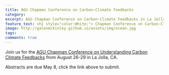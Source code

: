 ```yaml
---
title: AGU Chapman Conference on Carbon-Climate Feedbacks
category: 
excerpt: AGU Chapman Conference on Carbon-Climate Feedbacks in La Jolla, August 2019
feature_text: <h1 style="color:White;"> Chapman Conference on Carbon-Climate Feedbacks </h1>
image: http://galenmckinley.github.io/assets/img/ocean.jpg
tags: 
comments: true
---
```


Join us for the [AGU Chapman Conference on Understanding Carbon Climate Feedbacks](https://connect.agu.org/aguchapmanconference/upcoming-chapmans/carbon-climate) from August 26-29 in La Jolla, CA.

Abstracts are due May 8, click the link above to submit. 

